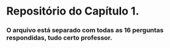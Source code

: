 # Repositório do Capítulo 1.

### O arquivo está separado com todas as 16 perguntas respondidas, tudo certo professor.
